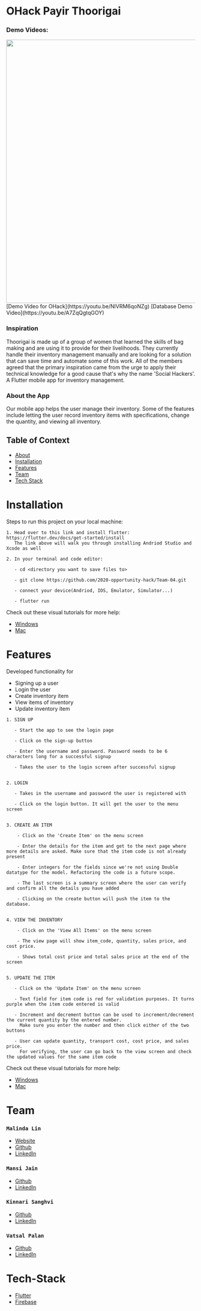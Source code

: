 # OHack Payir Thoorigai

### Demo Videos: 
<img src="https://github.com/2020-opportunity-hack/Team-04/blob/master/demo-no-audio720.gif" width="700">  
[Demo Video for OHack](https://youtu.be/NlVRM6qoNZg)  
[Database Demo Video](https://youtu.be/A7ZqQgtqGOY)  

### Inspiration
Thoorigai is made up of a group of women that learned the skills of bag making and are using it to provide for their livelihoods. They currently handle their inventory management manually and are looking for a solution that can save time and automate some of this work. All of the members agreed that the primary inspiration came from the urge to apply their technical knowledge for a good cause that's why the name 'Social Hackers'. 
A Flutter mobile app for inventory management.

### About the App
Our mobile app helps the user manage their inventory. Some of the features include letting the user record inventory items with specifications, change the quantity, and viewing all inventory.

## Table of Context
- [About](#OHack-Payir-Thoorigai) 
- [Installation](#Installation) 
- [Features](#Features)
- [Team](#Team) 
- [Tech Stack](#Tech-Stack) 


# Installation
Steps to run this project on your local machine:

```
1. Head over to this link and install flutter: https://flutter.dev/docs/get-started/install
   The link above will walk you through installing Andriod Studio and Xcode as well

2. In your terminal and code editor: 

   - cd <directory you want to save files to>
   
   - git clone https://github.com/2020-opportunity-hack/Team-04.git

   - connect your device(Andriod, IOS, Emulator, Simulator...)

   - flutter run
```
Check out these visual tutorials for more help: 
 - [Windows](https://www.youtube.com/watch?v=Z2ugnpCQuyw)
 - [Mac](https://www.youtube.com/watch?v=hL7pkX1Pfko)
 

# Features
Developed functionality for 
- Signing up a user
- Login the user
- Create inventory item
- View items of inventory
- Update inventory item

```
1. SIGN UP

   - Start the app to see the login page
   
   - Click on the sign-up button
   
   - Enter the username and password. Password needs to be 6 characters long for a successful signup
   
   - Takes the user to the login screen after successful signup
   
   
2. LOGIN 

   - Takes in the username and password the user is registered with
   
   - Click on the login button. It will get the user to the menu screen
   
  
3. CREATE AN ITEM
    
    - Click on the 'Create Item' on the menu screen
    
    - Enter the details for the item and get to the next page where more details are asked. Make sure that the item code is not already present
    
    - Enter integers for the fields since we're not using Double datatype for the model. Refactoring the code is a future scope.
    
    - The last screen is a summary screen where the user can verify and confirm all the details you have added
    
    - Clicking on the create button will push the item to the database.
    
    
4. VIEW THE INVENTORY    
   
    - Click on the 'View All Items' on the menu screen
    
    - The view page will show item_code, quantity, sales price, and cost price. 
    
    - Shows total cost price and total sales price at the end of the screen
    

5. UPDATE THE ITEM
     
   - Click on the 'Update Item' on the menu screen
    
   - Text field for item code is red for validation purposes. It turns purple when the item code entered is valid
    
   - Increment and decrement button can be used to increment/decrement the current quantity by the entered number.
     Make sure you enter the number and then click either of the two buttons
    
   - User can update quantity, transport cost, cost price, and sales price.
     For verifying, the user can go back to the view screen and check the updated values for the same item code

```
Check out these visual tutorials for more help: 
 - [Windows](https://www.youtube.com/watch?v=Z2ugnpCQuyw)
 - [Mac](https://www.youtube.com/watch?v=hL7pkX1Pfko)

# Team

### `Malinda Lin`
- [Website](https://malinda.dev/)
- [Github](https://github.com/malinda-lin)
- [LinkedIn](https://www.linkedin.com/in/malinda-lin/)

### `Mansi Jain`
- [Github](https://github.com/supermansi)
- [LinkedIn](https://www.linkedin.com/in/jmansi/)

### `Kinnari Sanghvi`
- [Github](https://github.com/kinnarisanghvi)
- [LinkedIn](https://www.linkedin.com/in/kinnari-sanghvi/)

### `Vatsal Palan`
- [Github](https://github.com/vatsal1999)
- [LinkedIn](https://www.linkedin.com/in/vatsalpalan/)

# Tech-Stack

- [Flutter](https://flutter.dev/)
- [Firebase](https://firebase.google.com/)


